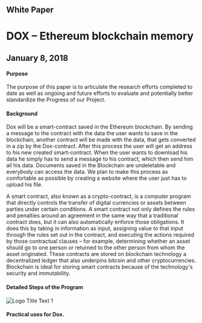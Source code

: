 ## White Paper 

# DOX – Ethereum blockchain memory

## January 8, 2018 

#### Purpose 

The purpose of this paper is to articulate the research efforts completed to date as well as ongoing and future efforts to evaluate and potentially better standardize the Progress of our Project.

#### Background 

Dox will be a smart-contract saved in the Ethereum blockchain. By sending a message to the contract with the data the user wants to save in the blockchain, another contract will be made with the data,
that gets converted in a zip by the Dox-contract. After this process the user will get an address to his new created smart-contract. When the user wants to download his data he simply has to send a 
message to his contract, which then send him all his data. Documents saved in the Blockchain are undeletable and everybody can access the data. We plan to make this process as comfortable as possible
by creating a website where the user just has to upload his file.

A smart contract, also known as a crypto-contract, is a computer program that directly controls the transfer of digital currencies or assets between parties under certain conditions. A smart contract
not only defines the rules and penalties around an agreement in the same way that a traditional contract does, but it can also automatically enforce those obligations. It does this by taking in 
information as input, assigning value to that input through the rules set out in the contract, and executing the actions required by those contractual clauses – for example, determining whether 
an asset should go to one person or returned to the other person from whom the asset originated. These contracts are stored on blockchain technology a decentralized ledger that also underpins
bitcoin and other cryptocurrencies. Blockchain is ideal for storing smart contracts because of the technology's security and immutability.

#### Detailed Steps of the Program

![](https://gitlab.htl-leonding.ac.at/fe150047/Dox/blob/4f69701dfdbbc43df54f86fc88e8d6c410459344/Dox.png "Logo Title Text 1")


#### Practical uses for Dox.

